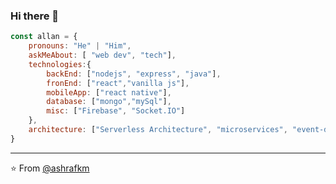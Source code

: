 ### Hi there 👋

```javascript
const allan = {
    pronouns: "He" | "Him",
    askMeAbout: [ "web dev", "tech"],
    technologies:{
        backEnd: ["nodejs", "express", "java"],
        fronEnd: ["react","vanilla js"],
        mobileApp: ["react native"],
        database: ["mongo","mySql"],
        misc: ["Firebase", "Socket.IO"]
    },
    architecture: ["Serverless Architecture", "microservices", "event-driven", "Single page applications"],
}
```

---
⭐️ From [@ashrafkm](https://github.com/ashrafkm)

<!--
**Allan021/Allan021** is a ✨ _special_ ✨ repository because its `README.md` (this file) appears on your GitHub profile.

Here are some ideas to get you started:

- 🔭 I’m currently working on ...
- 🌱 I’m currently learning ...
- 👯 I’m looking to collaborate on ...
- 🤔 I’m looking for help with ...
- 💬 Ask me about ...
- 📫 How to reach me: ...
- 😄 Pronouns: ...
- ⚡ Fun fact: ...
-->
